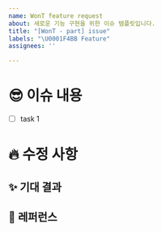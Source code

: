 ```yaml
---
name: WonT feature request
about: 새로운 기능 구현을 위한 이슈 템플릿입니다.
title: "[WonT - part] issue"
labels: "\U0001F4BB Feature"
assignees: ''

---
```


# 😎 이슈 내용

<!-- 새로운 기능에 대한 간결한 설명 또는 task를 작성해주세요. -->

- [ ] task 1

# :fire: 수정 사항

## ✨ 기대 결과

<!-- 이 기능으로 얻고자 하는 목표를 설명해주세요.  -->

## 📸 레퍼런스
